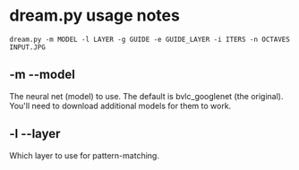 dream.py usage notes
====================

    dream.py -m MODEL -l LAYER -g GUIDE -e GUIDE_LAYER -i ITERS -n OCTAVES INPUT.JPG

## -m --model

The neural net (model) to use. The default is bvlc_googlenet (the original).  You'll need to download additional models for them to work.

## -l --layer

Which layer to use for pattern-matching. 
